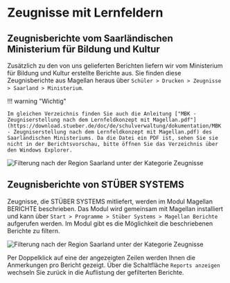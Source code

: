 # Zeugnisse mit Lernfeldern

## Zeugnisberichte vom Saarländischen Ministerium für Bildung und Kultur

Zusätzlich zu den von uns gelieferten Berichten liefern wir vom Ministerium für Bildung und Kultur erstellte Berichte aus. Sie finden diese Zeugnisberichte aus Magellan heraus über `Schüler > Drucken > Zeugnisse > Saarland > Ministerium`.

!!! warning "Wichtig"

    Im gleichen Verzeichnis finden Sie auch die Anleitung ["MBK - Zeugniserstellung nach dem Lernfeldkonzept mit Magellan.pdf"](https://download.stueber.de/doc/de/schulverwaltung/dokumentation/MBK - Zeugniserstellung nach dem Lernfeldkonzept mit Magellan.pdf) des Saarländischen Ministeriums. Da die Datei ein PDF ist, sehen Sie sie nicht in der Berichtsvorschau, bitte öffnen Sie das Verzeichnis über den Windows Explorer.

![Filterung nach der Region Saarland unter der Kategorie Zeugnisse](/assets/images/saarland/saar2.png)

## Zeugnisberichte von STÜBER SYSTEMS

Zeugnisse, die STÜBER SYSTEMS mitliefert, werden im Modul Magellan BERICHTE beschrieben. Das Modul wird gemeinsam mit Magellan installiert und kann über `Start > Programme > Stüber Systems > Magellan Berichte` aufgerufen werden.
Im Modul gibt es die Möglichkeit die beschriebenen Berichte zu filtern. 

![Filterung nach der Region Saarland unter der Kategorie Zeugnisse](/assets/images/saarland/saar1.png)

Per Doppelklick auf eine der angezeigten Zeilen werden Ihnen die Anmerkungen pro Bericht gezeigt. Über die Schaltfläche `Reports anzeigen` wechseln Sie zurück in die Auflistung der gefilterten Berichte.




